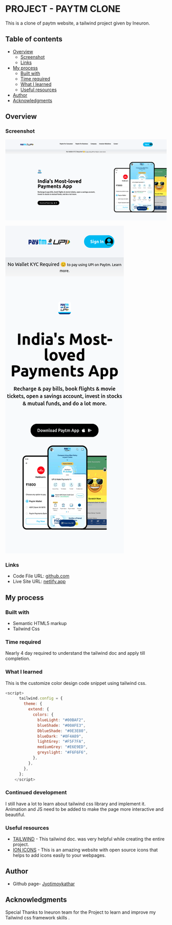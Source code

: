 # PROJECT - PAYTM CLONE

This is a clone of paytm website, a tailwind project given by Ineuron.

## Table of contents

- [Overview](#overview)
  - [Screenshot](#screenshot)
  - [Links](#links)
- [My process](#my-process)
  - [Built with](#built-with)
  - [Time required](#time-required)
  - [What I learned](#continues-development)
  - [Useful resources](#useful-resources)
- [Author](#author)
- [Acknowledgments](#acknowledgments)

## Overview

### Screenshot

![](images/screenshotD.png)

![](images/screenshotM.png)

### Links

- Code File URL: [github.com](https://github.com/Jyotimoykathar/Paytm_Clone)
- Live Site URL: [netlify.app](https://paytm-clone-with-tailwindcss.netlify.app/)

## My process

### Built with

- Semantic HTML5 markup
- Tailwind Css

### Time required

Nearly 4 day required to understand the tailwind doc and apply till completion.

### What I learned

This is the customize color design code snippet using tailwind css.

```js
<script>
      tailwind.config = {
        theme: {
          extend: {
            colors: {
              blueLight: "#00BAF2",
              blueShade: "#00AFE3",
              DblueShade: "#0E3E80",
              blueDark: "#0F4A89",
              lightGrey: "#F5F7FA",
              mediumGrey: "#E6E9ED",
              greyslight: "#F6F6F6",
            },
          },
        },
      };
    </script>
```

### Continued development

I still have a lot to learn about tailwind css library and implement it.
Animation and JS need to be added to make the page more interactive and beautiful.

### Useful resources

- [TAILWIND](https://tailwindcss.com/docs/installation) - This tailwind doc. was very helpful while creating the entire project.
- [ION ICONS](https://ionic.io/ionicons) - This is an amazing website with open source icons that helps to add icons easily to your webpages.

## Author

- Github page- [Jyotimoykathar](https://github.com/Jyotimoykathar/)

## Acknowledgments

Special Thanks to Ineuron team for the Project to learn and improve my Tailwind css framework skills .
